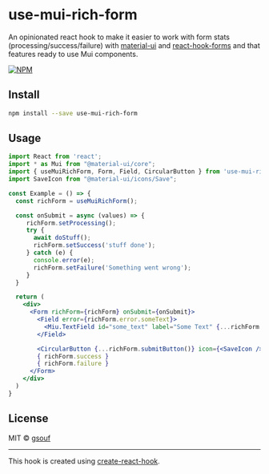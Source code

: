 # use-mui-rich-form

An opinionated react hook to make it easier to work with form stats (processing/success/failure)
with [material-ui](https://material-ui.com/) and [react-hook-forms](https://react-hook-form.com/)
and that features ready to use Mui components.

[![NPM](https://img.shields.io/npm/v/use-mui-rich-form.svg)](https://www.npmjs.com/package/use-mui-rich-form)

## Install

```bash
npm install --save use-mui-rich-form
```

## Usage

```jsx
import React from 'react';
import * as Mui from "@material-ui/core";
import { useMuiRichForm, Form, Field, CircularButton } from 'use-mui-rich-form';
import SaveIcon from "@material-ui/icons/Save";

const Example = () => {
  const richForm = useMuiRichForm();

  const onSubmit = async (values) => {
     richForm.setProcessing();
     try {
       await doStuff();
       richForm.setSuccess('stuff done');
     } catch (e) {
       console.error(e);
       richForm.setFailure('Something went wrong');
     }
  }

  return (
    <div>
      <Form richForm={richForm} onSubmit={onSubmit}>
        <Field error={richForm.error.someText}>
          <Miu.TextField id="some_text" label="Some Text" {...richForm.textField('someText', {required: true})} />
        </Field>

        <CircularButton {...richForm.submitButton()} icon={<SaveIcon />} />
        { richForm.success }
        { richForm.failure }
      </Form>
    </div>
  )
}
```

## License

MIT © [gsouf](https://github.com/gsouf)

---

This hook is created using [create-react-hook](https://github.com/hermanya/create-react-hook).
